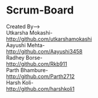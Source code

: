 # Scrum-Board
Created By--> 
<br/>Utkarsha Mokashi-
<br/>http://github.com/utkarshamokashi
<br/>Aayushi Mehta-
<br/>http://github.com/Aayushi3458
<br/>Radhey Borse-
<br/>http://github.com/Rkb911
<br/>Parth Bhambure-
<br/>http://github.com/Parth2712
<br/>Harsh Koli-
<br/>http://github.com/harshkoli1

